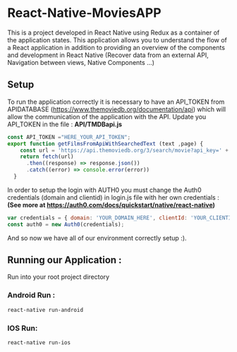 # React-Native-MoviesAPP
This is a project developed in React Native using Redux as a container of the application states. This application allows you to understand the flow of a React application in addition to providing an overview of the components and development in React Native (Recover data from an external API, Navigation between views, Native Components ...)

## Setup
To run the application correctly it is necessary to have an API_TOKEN from APIDATABASE (https://www.themoviedb.org/documentation/api) which will allow the communication of the application with the API.
Update you API_TOKEN in the file : **API/TMDBapi.js**
```javascript
const API_TOKEN ="HERE_YOUR_API_TOKEN";
export function getFilmsFromApiWithSearchedText (text ,page) {
    const url = 'https://api.themoviedb.org/3/search/movie?api_key=' + API_TOKEN + '&language=fr&query=' + text + "&page=" + page
    return fetch(url)
      .then((response) => response.json())
      .catch((error) => console.error(error))
  }

```

In order to setup the login  with AUTH0 you must change the Auth0 credentials (domain and clientid) in login.js file with her own credentials :  **(See more at https://auth0.com/docs/quickstart/native/react-native)** 
```javascript
var credentials = { domain: 'YOUR_DOMAIN_HERE', clientId: 'YOUR_CLIENTID_HERE' }
const auth0 = new Auth0(credentials);

```

And so now we have all of our environment correctly setup :). 


## Running our Application :

Run into your root project directory
### Android Run :
```bash
react-native run-android     
```
### IOS Run:
```bash
react-native run-ios     
```

